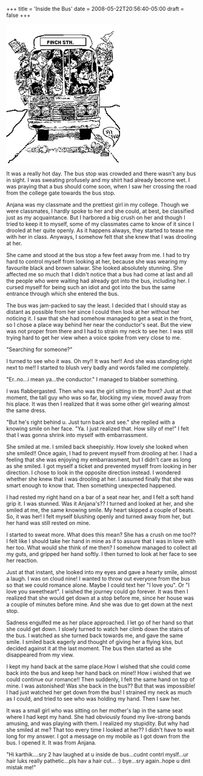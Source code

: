 +++
title = 'Inside the Bus'
date = 2008-05-22T20:56:40-05:00
draft = false
+++

![bus](images/bus.gif)

It was a really hot day. The bus stop was crowded and there wasn't any bus in sight. I was sweating profusely and my shirt had already become wet. I was praying that a bus should come soon, when I saw her crossing the road from the college gate towards the bus stop.

Anjana was my classmate and the prettiest girl in my college. Though we were classmates, I hardly spoke to her and she could, at best, be classified just as my acquaintance. But I harbored a big crush on her and though I tried to keep it to myself, some of my classmates came to know of it since I drooled at her quite openly. As it happens always, they started to tease me with her in class. Anyways, I somehow felt that she knew that I was drooling at her.

She came and stood at the bus stop a few feet away from me. I had to try hard to control myself from looking at her, because she was wearing my favourite black and brown salwar. She looked absolutely stunning. She affected me so much that I didn't notice that a bus had come at last and all the people who were waiting had already got into the bus, including her. I cursed myself for being such an idiot and got into the bus the same entrance through which she entered the bus.

The bus was jam-packed to say the least. I decided that I should stay as distant as possible from her since I could then look at her without her noticing it. I saw that she had somehow managed to get a seat in the front, so I chose a place way behind her near the conductor's seat. But the view was not proper from there and I had to strain my neck to see her. I was still trying hard to get her view when a voice spoke from very close to me.

"Searching for someone?"

I turned to see who it was. Oh my!! It was her!! And she was standing right next to me!! I started to blush very badly and words failed me completely.

"Er..no...i mean ya...the conductor." I managed to blabber something.

I was flabbergasted. Then who was the girl sitting in the front? Just at that moment, the tall guy who was so far, blocking my view, moved away from his place. It was then I realized that it was some other girl wearing almost the same dress.

"But he's right behind u. Just turn back and see." she replied with a knowing smile on her face.
"Ya. I just realized that. How silly of me!" I felt that I was gonna shrink into myself with embarrassment.

She smiled at me. I smiled back sheepishly. How lovely she looked when she smiled!! Once again, I had to prevent myself from drooling at her. I had a feeling that she was enjoying my embarrassment, but I didn't care as long as she smiled. I got myself a ticket and prevented myself from looking in her direction. I chose to look in the opposite direction instead. I wondered whether she knew that i was drooling at her. I assumed finally that she was smart enough to know that. Then something unexpected happened.

I had rested my right hand on a bar of a seat near her, and I felt a soft hand grip it. I was stunned. Was it Anjana's?? I turned and looked at her, and she smiled at me, the same knowing smile. My heart skipped a couple of beats. So, it was her! I felt myself blushing openly and turned away from her, but her hand was still rested on mine.

I started to sweat more. What does this mean? She has a crush on me too?? I felt like I should take her hand in mine as if to assure that I was in love with her too. What would she think of me then? I somehow managed to collect all my guts, and gripped her hand softly. I then turned to look at her face to see her reaction.

Just at that instant, she looked into my eyes and gave a hearty smile, almost a laugh. I was on cloud nine! I wanted to throw out everyone from the bus so that we could romance alone. Maybe I could text her "I love you". Or "I love you sweetheart". I wished the journey could go forever. It was then I realized that she would get down at a stop before me, since her house was a couple of minutes before mine. And she was due to get down at the next stop.

Sadness engulfed me as her place approached. I let go of her hand so that she could get down. I slowly turned to watch her climb down the stairs of the bus. I watched as she turned back towards me, and gave the same smile. I smiled back eagerly and thought of giving her a flying kiss, but decided against it at the last moment. The bus then started as she disappeared from my view.

I kept my hand back at the same place.How I wished that she could come back into the bus and keep her hand back on mine!! How i wished that we could continue our romance!! Then suddenly, I felt the same hand on top of mine. I was astonished! Was she back in the bus?? But that was impossible! I had just watched her get down from the bus! I strained my neck as much as I could, and tried to see who was holding my hand. Then I saw her.

It was a small girl who was sitting on her mother's lap in the same seat where I had kept my hand. She had obviously found my live-strong bands amusing, and was playing with them. I realized my stupidity. But why had she smiled at me? That too every time I looked at her?? I didn't have to wait long for my answer. I got a message on my mobile as I got down from the bus. I opened it. It was from Anjana.

"Hi karthik....sry 2 hav laughed at u inside de bus...cudnt contrl myslf...ur hair luks really pathetic...pls hav a hair cut... :) bye...sry again..hope u dint mistak me!"